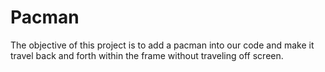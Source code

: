 # Pacman
The objective of this project is to add a pacman into our code and make it travel back and forth within the frame without traveling off screen.
